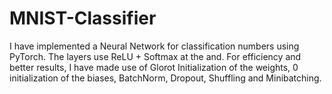 # MNIST-Classifier

I have implemented a Neural Network for classification numbers using PyTorch. The layers use ReLU + Softmax at the and. For efficiency and better results, I have made use of Glorot Initialization of the weights, 0 initialization of the biases, BatchNorm, Dropout, Shuffling and Minibatching.
